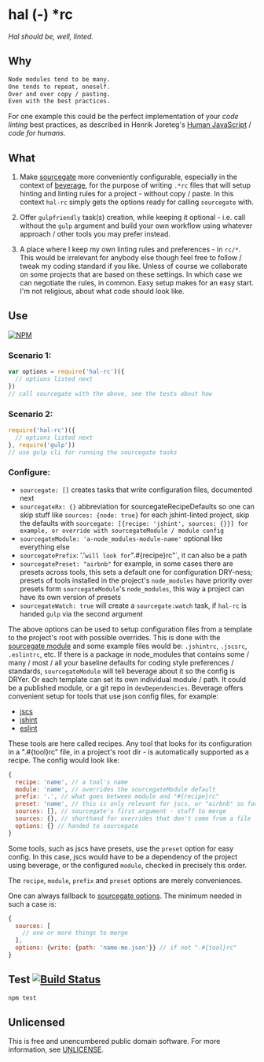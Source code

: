# hal (-) \*rc

*Hal should be, well, linted.*

## Why

```txt
Node modules tend to be many.
One tends to repeat, oneself.
Over and over copy / pasting.
Even with the best practices.
```

For one example this could be the perfect implementation of your *code linting* best practices, as described in Henrik Joreteg's [Human JavaScript](http://read.humanjavascript.com/ch03-code-for-humans.html) / *code for humans*.

## What

1. Make [sourcegate](https://github.com/orlin/sourcegate) more conveniently configurable, especially in the context of [beverage](https://github.com/orlin/beverage), for the purpose of writing `.*rc` files that will setup hinting and linting rules for a project - without copy / paste.  In this context `hal-rc` simply gets the options ready for calling `sourcegate` with.

2. Offer `gulpfriendly` task(s) creation, while keeping it optional - i.e. call without the `gulp` argument and build your own workflow using whatever approach / other tools you may prefer instead.

3. A place where I keep my own linting rules and preferences - in `rc/*`.  This would be irrelevant for anybody else though feel free to follow / tweak my coding standard if you like.  Unless of course we collaborate on some projects that are based on these settings.  In which case we can negotiate the rules, in common.  Easy setup makes for an easy start.  I'm not religious, about what code should look like.

## Use

[![NPM](https://nodei.co/npm/hal-rc.png?mini=true)](https://www.npmjs.org/package/hal-rc)

### Scenario 1:

```javascript
var options = require('hal-rc')({
  // options listed next
})
// call sourcegate with the above, see the tests about how
```

### Scenario 2:

```javascript
require('hal-rc')({
  // options listed next
}, require('gulp'))
// use gulp cli for running the sourcegate tasks
```

### Configure:

- `sourcegate: []` creates tasks that write configuration files, documented next
- `sourcegateRx: {}` abbreviation for sourcegateRecipeDefaults so one can skip stuff like `sources: {node: true}` for each jshint-linted project, skip the defaults with `sourcegate: [{recipe: 'jshint', sources: {}}] for example, or override with sourcegateModule / module config`
- `sourcegateModule: 'a-node_modules-module-name'` optional like everything else
- `sourcegatePrefix`: '.'` will look for `".#{recipe}rc"`, it can also be a path
- `sourcegatePreset: "airbnb"` for example, in some cases there are presets across tools, this sets a default one for configuration DRY-ness; presets of tools installed in the project's `node_modules` have priority over presets form `sourcegateModule`'s `node_modules`, this way a project can have its own version of presets
- `sourcegateWatch: true` will create a `sourcegate:watch` task, if `hal-rc` is handed `gulp` via the second argument

The above options can be used to setup configuration files from a template to the project's root with possible overrides.  This is done with the [sourcegate module](https://github.com/orlin/sourcegate) and some example files would be: `.jshintrc`, `.jscsrc`, `.eslintrc`, etc.  If there is a package in node_modules that contains some / many / most / all your baseline defaults for coding style preferences / standards, `sourcegateModule` will tell beverage about it so the config is DRYer.  Or each template can set its own individual module / path.  It could be a published module, or a git repo in `devDependencies`.  Beverage offers convenient setup for tools that use json config files, for example:

- [jscs](http://jscs.info)
- [jshint](http://jshint.com)
- [eslint](http://eslint.org)

These tools are here called recipes.
Any tool that looks for its configuration in a ".#{tool}rc" file,
in a project's root dir - is automatically supported as a recipe.
The config would look like:

```javascript
{
  recipe: 'name', // a tool's name
  module: 'name', // overrides the sourcegateModule default
  prefix: '.', // what goes between module and "#{recipe}rc"
  preset: 'name', // this is only relevant for jscs, or "airbnb" so far
  sources: [], // sourcegate's first argument - stuff to merge
  sources: {}, // shorthand for overrides that don't come from a file
  options: {} // handed to sourcegate
}
```

Some tools, such as jscs have presets, use the `preset` option for easy config.
In this case, jscs would have to be a dependency of the project using beverage,
or the configured `module`, checked in precisely this order.

The `recipe`, `module`, `prefix` and `preset` options are merely conveniences.

One can always fallback to [sourcegate options](https://github.com/orlin/sourcegate#configure).
The minimum needed in such a case is:

```javascript
{
  sources: [
    // one or more things to merge
  ],
  options: {write: {path: 'name-me.json'}} // if not ".#{tool}rc"
}
```

## Test [![Build Status](https://img.shields.io/travis/orlin/hal-rc.svg?style=flat)](https://travis-ci.org/orlin/hal-rc)

```sh
npm test
```

## Unlicensed

This is free and unencumbered public domain software.
For more information, see [UNLICENSE](http://unlicense.org).
